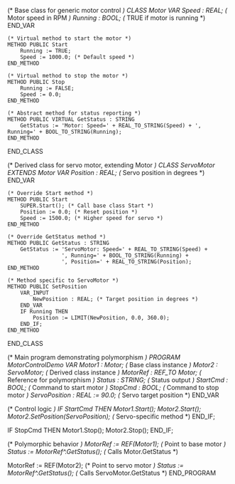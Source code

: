 (* Base class for generic motor control *)
CLASS Motor
    VAR
        Speed : REAL; (* Motor speed in RPM *)
        Running : BOOL; (* TRUE if motor is running *)
    END_VAR
    
    (* Virtual method to start the motor *)
    METHOD PUBLIC Start
        Running := TRUE;
        Speed := 1000.0; (* Default speed *)
    END_METHOD
    
    (* Virtual method to stop the motor *)
    METHOD PUBLIC Stop
        Running := FALSE;
        Speed := 0.0;
    END_METHOD
    
    (* Abstract method for status reporting *)
    METHOD PUBLIC VIRTUAL GetStatus : STRING
        GetStatus := 'Motor: Speed=' + REAL_TO_STRING(Speed) + ', Running=' + BOOL_TO_STRING(Running);
    END_METHOD
END_CLASS

(* Derived class for servo motor, extending Motor *)
CLASS ServoMotor EXTENDS Motor
    VAR
        Position : REAL; (* Servo position in degrees *)
    END_VAR
    
    (* Override Start method *)
    METHOD PUBLIC Start
        SUPER.Start(); (* Call base class Start *)
        Position := 0.0; (* Reset position *)
        Speed := 1500.0; (* Higher speed for servo *)
    END_METHOD
    
    (* Override GetStatus method *)
    METHOD PUBLIC GetStatus : STRING
        GetStatus := 'ServoMotor: Speed=' + REAL_TO_STRING(Speed) + 
                     ', Running=' + BOOL_TO_STRING(Running) + 
                     ', Position=' + REAL_TO_STRING(Position);
    END_METHOD
    
    (* Method specific to ServoMotor *)
    METHOD PUBLIC SetPosition
        VAR_INPUT
            NewPosition : REAL; (* Target position in degrees *)
        END_VAR
        IF Running THEN
            Position := LIMIT(NewPosition, 0.0, 360.0);
        END_IF;
    END_METHOD
END_CLASS

(* Main program demonstrating polymorphism *)
PROGRAM MotorControlDemo
VAR
    Motor1 : Motor; (* Base class instance *)
    Motor2 : ServoMotor; (* Derived class instance *)
    MotorRef : REF_TO Motor; (* Reference for polymorphism *)
    Status : STRING; (* Status output *)
    StartCmd : BOOL; (* Command to start motor *)
    StopCmd : BOOL; (* Command to stop motor *)
    ServoPosition : REAL := 90.0; (* Servo target position *)
END_VAR

(* Control logic *)
IF StartCmd THEN
    Motor1.Start();
    Motor2.Start();
    Motor2.SetPosition(ServoPosition); (* Servo-specific method *)
END_IF;

IF StopCmd THEN
    Motor1.Stop();
    Motor2.Stop();
END_IF;

(* Polymorphic behavior *)
MotorRef := REF(Motor1); (* Point to base motor *)
Status := MotorRef^.GetStatus(); (* Calls Motor.GetStatus *)

MotorRef := REF(Motor2); (* Point to servo motor *)
Status := MotorRef^.GetStatus(); (* Calls ServoMotor.GetStatus *)
END_PROGRAM
